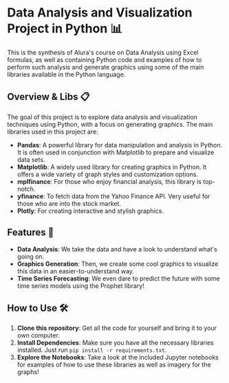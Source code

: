 # Data Analysis and Visualization Project in Python 📊

This is the synthesis of Alura's course on Data Analysis using Excel formulas, as well as containing Python code and examples of how to perform such analysis and generate graphics using some of the main libraries available in the Python language.

## Overview & Libs 📋

The goal of this project is to explore data analysis and visualization techniques using Python, with a focus on generating graphics. The main libraries used in this project are:

- **Pandas**: A powerful library for data manipulation and analysis in Python. It is often used in conjunction with Matplotlib to prepare and visualize data sets.
- **Matplotlib**: A widely used library for creating graphics in Python. It offers a wide variety of graph styles and customization options.
- **mplfinance**: For those who enjoy financial analysis, this library is top-notch.
- **yfinance**: To fetch data from the Yahoo Finance API. Very useful for those who are into the stock market.
- **Plotly**: For creating interactive and stylish graphics.

## Features 💭

- **Data Analysis**: We take the data and have a look to understand what's going on.
- **Graphics Generation**: Then, we create some cool graphics to visualize this data in an easier-to-understand way.
- **Time Series Forecasting**: We even dare to predict the future with some time series models using the Prophet library!

## How to Use 🛠️

1. **Clone this repository**: Get all the code for yourself and bring it to your own computer.
2. **Install Dependencies**: Make sure you have all the necessary libraries installed. Just run `pip install -r requirements.txt`.
3. **Explore the Notebooks**: Take a look at the included Jupyter notebooks for examples of how to use these libraries as well as imagery for the graphs!
